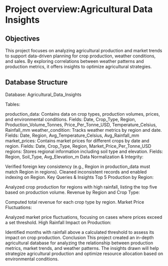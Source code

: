 # Project overview:Agricultural Data Insights
## Objectives
This project focuses on analyzing agricultural production and market trends to support data-driven planning for crop production, weather conditions, and sales. By exploring correlations between weather patterns and production metrics, it offers insights to optimize agricultural strategies.
## Database Structure
Database: Agricultural_Data_Insights

Tables:

production_data: Contains data on crop types, production volumes, prices, and environmental conditions.
Fields: Date, Crop_Type, Region, Production_Volume_Tonnes, Price_Per_Tonne_USD, Temperature_Celsius, Rainfall_mm
weather_condition: Tracks weather metrics by region and date.
Fields: Date, Region, Avg_Temperature_Celsius, Avg_Rainfall_mm
market_prices: Contains market prices for different crops by date and region.
Fields: Date, Crop_Type, Region, Market_Price_Per_Tonne_USD
regions: Stores regional information including soil type and elevation.
Fields: Region, Soil_Type, Avg_Elevation_m
Data Normalization & Integrity:

Verified foreign key consistency (e.g., Region in production_data must match Region in regions).
Cleaned inconsistent records and enabled indexing on Region.
Key Queries & Insights
Top 5 Production by Region:

Analyzed crop production for regions with high rainfall, listing the top five based on production volume.
Revenue by Region and Crop Type:

Computed total revenue for each crop type by region.
Market Price Fluctuations:

Analyzed market price fluctuations, focusing on cases where prices exceed a set threshold.
High Rainfall Impact on Production:

Identified months with rainfall above a calculated threshold to assess its impact on crop production.
Conclusion
This project created an in-depth agricultural database for analyzing the relationship between production metrics, market trends, and weather patterns. The insights drawn will help strategize agricultural production and optimize resource allocation based on environmental conditions.

